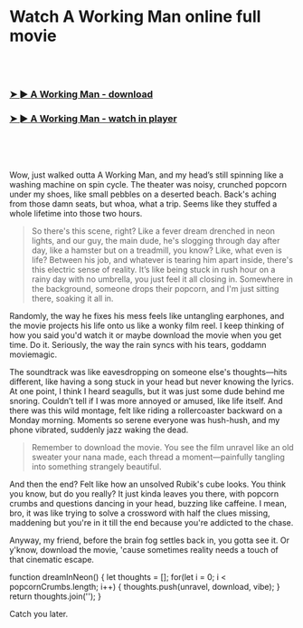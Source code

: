 <h1>Watch A Working Man online full movie</h1>


<br><br>

<h3><a href="https://Danas-lanwayryouta1975.github.io/srtjlcjtwi/">➤ ► A Working Man - download</a></h3> 
<h3><a href="https://Danas-lanwayryouta1975.github.io/srtjlcjtwi/">➤ ► A Working Man - watch in player</a></h3>


<br><br><br>


Wow, just walked outta A Working Man, and my head’s still spinning like a washing machine on spin cycle. The theater was noisy, crunched popcorn under my shoes, like small pebbles on a deserted beach. Back's aching from those damn seats, but whoa, what a trip. Seems like they stuffed a whole lifetime into those two hours.

> So there's this scene, right? Like a fever dream drenched in neon lights, and our guy, the main dude, he's slogging through day after day, like a hamster but on a treadmill, you know? Like, what even is life? Between his job, and whatever is tearing him apart inside, there's this electric sense of reality. It’s like being stuck in rush hour on a rainy day with no umbrella, you just feel it all closing in. Somewhere in the background, someone drops their popcorn, and I'm just sitting there, soaking it all in.

Randomly, the way he fixes his mess feels like untangling earphones, and the movie projects his life onto us like a wonky film reel. I keep thinking of how you said you'd watch it or maybe download the movie when you get time. Do it. Seriously, the way the rain syncs with his tears, goddamn moviemagic.

The soundtrack was like eavesdropping on someone else's thoughts—hits different, like having a song stuck in your head but never knowing the lyrics. At one point, I think I heard seagulls, but it was just some dude behind me snoring. Couldn’t tell if I was more annoyed or amused, like life itself. And there was this wild montage, felt like riding a rollercoaster backward on a Monday morning. Moments so serene everyone was hush-hush, and my phone vibrated, suddenly jazz waking the dead.

> Remember to download the movie. You see the film unravel like an old sweater your nana made, each thread a moment—painfully tangling into something strangely beautiful.

And then the end? Felt like how an unsolved Rubik's cube looks. You think you know, but do you really? It just kinda leaves you there, with popcorn crumbs and questions dancing in your head, buzzing like caffeine. I mean, bro, it was like trying to solve a crossword with half the clues missing, maddening but you're in it till the end because you're addicted to the chase.

Anyway, my friend, before the brain fog settles back in, you gotta see it. Or y'know, download the movie, 'cause sometimes reality needs a touch of that cinematic escape.

function dreamInNeon() {
  let thoughts = [];
  for(let i = 0; i < popcornCrumbs.length; i++) {
    thoughts.push(unravel, download, vibe);
  }
  return thoughts.join('');
}

Catch you later.
